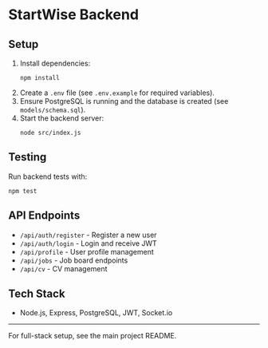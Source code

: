 # StartWise Backend

## Setup

1. Install dependencies:
   ```
   npm install
   ```
2. Create a `.env` file (see `.env.example` for required variables).
3. Ensure PostgreSQL is running and the database is created (see `models/schema.sql`).
4. Start the backend server:
   ```
   node src/index.js
   ```

## Testing

Run backend tests with:
```
npm test
```

## API Endpoints
- `/api/auth/register` - Register a new user
- `/api/auth/login` - Login and receive JWT
- `/api/profile` - User profile management
- `/api/jobs` - Job board endpoints
- `/api/cv` - CV management

## Tech Stack
- Node.js, Express, PostgreSQL, JWT, Socket.io

---

For full-stack setup, see the main project README.
